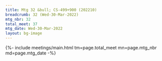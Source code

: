 ```yaml
---
title: Mtg 32 &bull; CS-499+900 (202210)
breadcrumb: 32 (Wed-30-Mar-2022)
mtg_nbr: 32
total_meet: 37
mtg_date: Wed-30-Mar-2022
layout: bg-image
---
```


{%- include meetings/main.html
    tm=page.total_meet
    mn=page.mtg_nbr
    md=page.mtg_date
-%}
